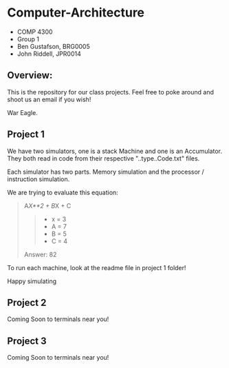 Computer-Architecture
=====================
- COMP 4300 
- Group 1
- Ben Gustafson, BRG0005
- John Riddell, JPR0014

Overview: 
-------------

This is the repository for our class projects. Feel free to poke around and shoot us an email if you wish!

War Eagle.

Project 1
-------------

We have two simulators, one is a stack Machine and one is an Accumulator.
They both read in code from their respective "..type..Code.txt" files.

Each simulator has two parts. Memory simulation and the processor / instruction simulation.

We are trying to evaluate this equation: 

>A*X**2 + B*X + C
>> - x = 3
>> - A = 7
>> - B = 5
>> - C = 4
>
> Answer: 82

To run each machine, look at the readme file in project 1 folder!

Happy simulating


Project 2
-------------
 
Coming Soon to terminals near you!


Project 3
-------------
 
Coming Soon to terminals near you!
